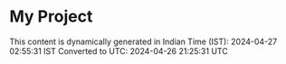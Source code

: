# My Project

This content is dynamically generated in Indian Time (IST): 2024-04-27 02:55:31 IST
Converted to UTC: 2024-04-26 21:25:31 UTC
